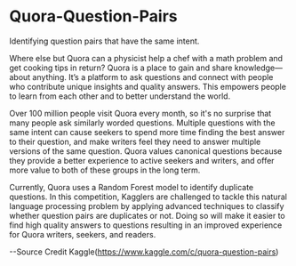 # Quora-Question-Pairs
 Identifying question pairs that have the same intent.
 
 
Where else but Quora can a physicist help a chef with a math problem and get cooking tips in return? Quora is a place to gain and share knowledge—about anything. It’s a platform to ask questions and connect with people who contribute unique insights and quality answers. This empowers people to learn from each other and to better understand the world.

Over 100 million people visit Quora every month, so it's no surprise that many people ask similarly worded questions. Multiple questions with the same intent can cause seekers to spend more time finding the best answer to their question, and make writers feel they need to answer multiple versions of the same question. Quora values canonical questions because they provide a better experience to active seekers and writers, and offer more value to both of these groups in the long term.

Currently, Quora uses a Random Forest model to identify duplicate questions. In this competition, Kagglers are challenged to tackle this natural language processing problem by applying advanced techniques to classify whether question pairs are duplicates or not. Doing so will make it easier to find high quality answers to questions resulting in an improved experience for Quora writers, seekers, and readers.

--Source Credit Kaggle(https://www.kaggle.com/c/quora-question-pairs)
